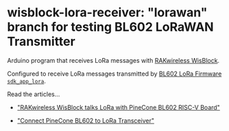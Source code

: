 # wisblock-lora-receiver: "lorawan" branch for testing BL602 LoRaWAN Transmitter

Arduino program that receives LoRa messages with [RAKwireless WisBlock](https://docs.rakwireless.com/Product-Categories/WisBlock/Quickstart/).

Configured to receive LoRa messages transmitted by [BL602 LoRa Firmware `sdk_app_lora`](https://github.com/lupyuen/bl_iot_sdk/blob/lora/customer_app/sdk_app_lora).

Read the articles...

-   ["RAKwireless WisBlock talks LoRa with PineCone BL602 RISC-V Board"](https://lupyuen.github.io/articles/wisblock)

-   ["Connect PineCone BL602 to LoRa Transceiver"](https://lupyuen.github.io/articles/lora)
